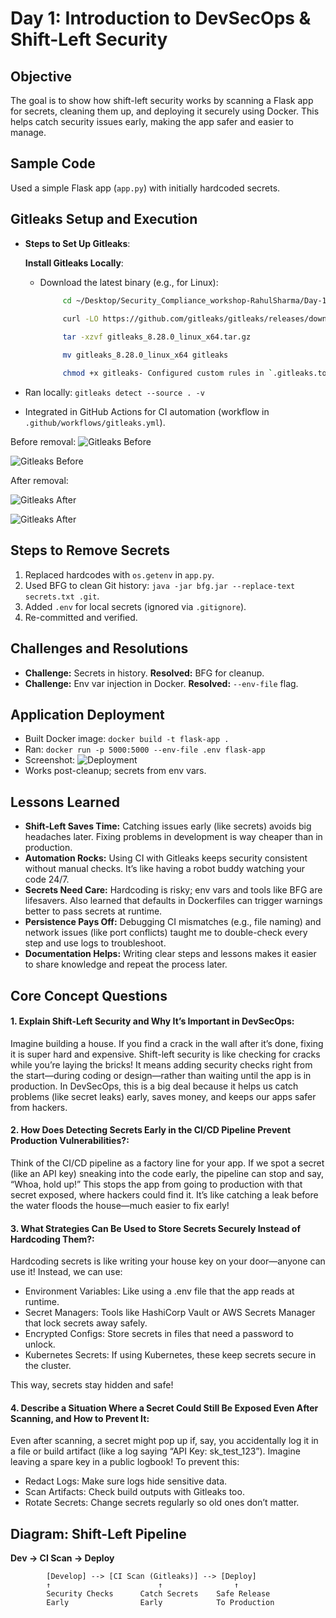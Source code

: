 # Day 1: Introduction to DevSecOps & Shift-Left Security

## Objective
The goal is to show how shift-left security works by scanning a Flask app for secrets, cleaning them up, and deploying it securely using Docker. This helps catch security issues early, making the app safer and easier to manage.

## Sample Code
Used a simple Flask app (`app.py`) with initially hardcoded secrets.

## Gitleaks Setup and Execution
- **Steps to Set Up Gitleaks**:

  **Install Gitleaks Locally**:

    - Download the latest binary (e.g., for Linux):

       ```bash
            cd ~/Desktop/Security_Compliance_workshop-RahulSharma/Day-1/tools
            
            curl -LO https://github.com/gitleaks/gitleaks/releases/download/v8.28.0/gitleaks_8.28.0_linux_x64.tar.gz

            tar -xzvf gitleaks_8.28.0_linux_x64.tar.gz

            mv gitleaks_8.28.0_linux_x64 gitleaks

            chmod +x gitleaks- Configured custom rules in `.gitleaks.toml` for precision.
        ```

- Ran locally: `gitleaks detect --source . -v`

- Integrated in GitHub Actions for CI automation (workflow in `.github/workflows/gitleaks.yml`).

Before removal:
![Gitleaks Before](screenshots/GitLeaksScanWithSecrets/ScanReport-2.png)

![Gitleaks Before](screenshots/GitLeaksScanWithSecrets/Pipeline-Scan-Report.png)



After removal:

![Gitleaks After](screenshots/GitLeaksScanWithoutSecrets/Gitleaks-local-report.png)

![Gitleaks After](screenshots/GitLeaksScanWithoutSecrets/Gitleaks-CI-report.png)


## Steps to Remove Secrets
1. Replaced hardcodes with `os.getenv` in `app.py`.
2. Used BFG to clean Git history: `java -jar bfg.jar --replace-text secrets.txt .git`.
3. Added `.env` for local secrets (ignored via `.gitignore`).
4. Re-committed and verified.

## Challenges and Resolutions
- **Challenge:** Secrets in history. **Resolved:** BFG for cleanup.
- **Challenge:** Env var injection in Docker. **Resolved:** `--env-file` flag.

## Application Deployment
- Built Docker image: `docker build -t flask-app .`
- Ran: `docker run -p 5000:5000 --env-file .env flask-app`
- Screenshot:
![Deployment](Day-1/screenshots/Deployed/Running-Deployed-Container.png)
- Works post-cleanup; secrets from env vars.

## Lessons Learned

- **Shift-Left Saves Time:** Catching issues early (like secrets) avoids big headaches later. Fixing problems in development is way cheaper than in production.
- **Automation Rocks:** Using CI with Gitleaks keeps security consistent without manual checks. It’s like having a robot buddy watching your code 24/7.
- **Secrets Need Care:** Hardcoding is risky; env vars and tools like BFG are lifesavers. Also learned that defaults in Dockerfiles can trigger warnings better to pass secrets at runtime.
- **Persistence Pays Off:** Debugging CI mismatches (e.g., file naming) and network issues (like port conflicts) taught me to double-check every step and use logs to troubleshoot.
- **Documentation Helps:** Writing clear steps and lessons makes it easier to share knowledge and repeat the process later.

## Core Concept Questions
#### 1. Explain Shift-Left Security and Why It’s Important in DevSecOps:

Imagine building a house. If you find a crack in the wall after it’s done, fixing it is super hard and expensive. Shift-left security is like checking for cracks while you’re laying the bricks! It means adding security checks right from the start—during coding or design—rather than waiting until the app is in production. In DevSecOps, this is a big deal because it helps us catch problems (like secret leaks) early, saves money, and keeps our apps safer from hackers.


#### 2. How Does Detecting Secrets Early in the CI/CD Pipeline Prevent Production Vulnerabilities?:

Think of the CI/CD pipeline as a factory line for your app. If we spot a secret (like an API key) sneaking into the code early, the pipeline can stop and say, “Whoa, hold up!” This stops the app from going to production with that secret exposed, where hackers could find it. It’s like catching a leak before the water floods the house—much easier to fix early!


#### 3. What Strategies Can Be Used to Store Secrets Securely Instead of Hardcoding Them?:

Hardcoding secrets is like writing your house key on your door—anyone can use it! Instead, we can use:

- Environment Variables: Like using a .env file that the app reads at runtime.
- Secret Managers: Tools like HashiCorp Vault or AWS Secrets Manager that lock secrets away safely.
- Encrypted Configs: Store secrets in files that need a password to unlock.
- Kubernetes Secrets: If using Kubernetes, these keep secrets secure in the cluster.


This way, secrets stay hidden and safe!


#### 4. Describe a Situation Where a Secret Could Still Be Exposed Even After Scanning, and How to Prevent It:

Even after scanning, a secret might pop up if, say, you accidentally log it in a file or build artifact (like a log saying “API Key: sk_test_123”). Imagine leaving a spare key in a public logbook! To prevent this:

- Redact Logs: Make sure logs hide sensitive data.
- Scan Artifacts: Check build outputs with Gitleaks too.
- Rotate Secrets: Change secrets regularly so old ones don’t matter.

## Diagram: Shift-Left Pipeline
**Dev -> CI Scan -> Deploy**
```
        [Develop] --> [CI Scan (Gitleaks)] --> [Deploy]
        ↑                        ↑                ↑
        Security Checks      Catch Secrets    Safe Release
        Early                Early            To Production
```